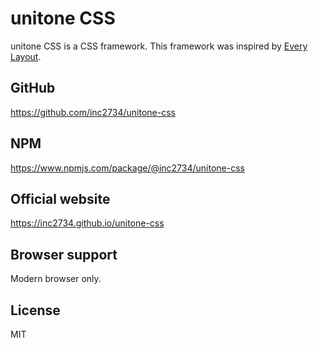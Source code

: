 # unitone CSS

unitone CSS is a CSS framework. This framework was inspired by [Every Layout](https://every-layout.dev/).

## GitHub
https://github.com/inc2734/unitone-css

## NPM
https://www.npmjs.com/package/@inc2734/unitone-css

## Official website
https://inc2734.github.io/unitone-css

## Browser support
Modern browser only.

## License
MIT
